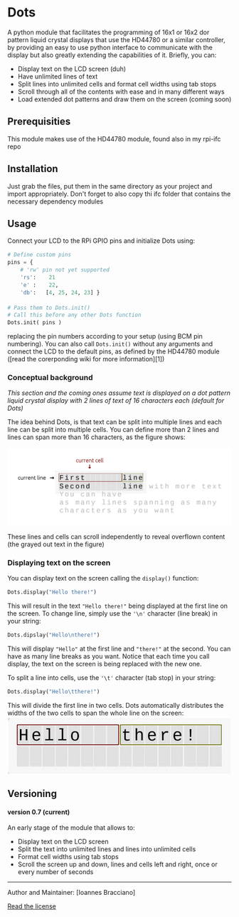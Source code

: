 # Dots
A python module that facilitates the programming of 16x1 or 16x2 dor pattern
liquid crystal displays that use the HD44780 or a similar controller, by
providing an easy to use python interface to communicate with the display but
also greatly extending the capabilities of it. Briefly, you can:
* Display text on the LCD screen (duh)
* Have unlimited lines of text
* Split lines into unlimited cells and format cell widths using tab stops
* Scroll through all of the contents with ease and in many different ways
* Load extended dot patterns and draw them on the screen (coming soon)

## Prerequisities
This module makes use of the HD44780 module, found also in my rpi-ifc repo

## Installation
Just grab the files, put them in the same directory as your project and import
appropriately. Don't forget to also copy thi ifc folder that contains the
necessary dependency modules

## Usage
Connect your LCD to the RPi GPIO pins and initialize Dots using:
```python
# Define custom pins
pins = {
    # 'rw' pin not yet supported
    'rs':    21
    'e' :    22,
    'db':   [4, 25, 24, 23] }

# Pass them to Dots.init()
# Call this before any other Dots function
Dots.init( pins )
```
replacing the pin numbers according to your setup (using BCM pin numbering).
You can also call `Dots.init()` without any arguments and connect the LCD to the
default pins, as defined by the HD44780  module ([read the corerponding wiki
for more information][1])

### Conceptual background
*This section and the coming ones assume text is displayed on a dot pattern
liquid crystal display with 2 lines of text of 16 characters each (default for
Dots)*

The idea behind Dots, is that text can be split into multiple lines and each
line can be split into multiple cells. You can define more than 2 lines and
lines can span more than 16 characters, as the figure shows:

![Dots Concept](lcd_concept.jpg)

These lines and cells can scroll independently to reveal overflown content (the
grayed out text in the figure)

### Displaying text on the screen
You can display text on the screen calling the `display()` function:
```python
Dots.display("Hello there!")
```
This will result in the text `"Hello there!"` being displayed at the first line
on the screen. To change line, simply use the `'\n'` character (line break) in
your string:
```python
Dots.dipslay("Hello\nthere!")
```
This will display `"Hello"` at the first line and `"there!"` at the second. You can
have as many line breaks as you want. Notice that each time you call display,
the text on the screen is being replaced with the new one.

To split a line into cells, use the `'\t'` character (tab stop) in your string:
```python
Dots.display("Hello\tthere!")
```
This will divide the first line in two cells. Dots automatically distributes
the widths of the two cells to span the whole line on the screen:
![Automatic Tab Stops](auto_tab_stops.jpg)

## Versioning
#### version 0.7 (**current**)
An early stage of the module that allows to:
* Display text on the LCD screen
* Split the text into unlimited lines and lines into unlimited cells
* Format cell widths using tab stops
* Scroll the screen up and down, lines and cells left and right, once or
  every number of seconds

---

Author and Maintainer: [Ioannes Bracciano]

[Read the license]()


